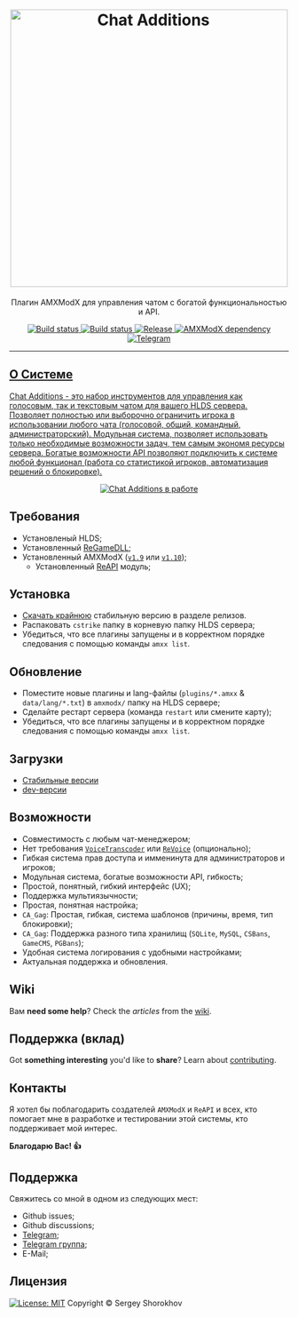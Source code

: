 <h1 align="center">
  <a href="https://github.com/ChatAdditions/ChatAdditions_AMXX/releases"><img src="https://user-images.githubusercontent.com/18553678/125533850-6771c07f-021f-4882-b395-7d68d2679513.png" width="500px" alt="Chat Additions"></a>
</h1>

<p align="center">Плагин AMXModX для управления чатом с богатой функциональностью и API.</p>

<p align="center">
    <a href="https://github.com/ChatAdditions/ChatAdditions_AMXX/releases/latest">
    <img src="https://img.shields.io/github/downloads/ChatAdditions/ChatAdditions_AMXX/total?label=Download%40latest&style=flat-square&logo=github&logoColor=white"
         alt="Build status">
    <a href="https://github.com/wopox1337/ChatsAdditions_AMXX/actions">
    <img src="https://img.shields.io/github/workflow/status/wopox1337/ChatsAdditions_AMXX/Build/master?style=flat-square&logo=github&logoColor=white"
         alt="Build status">
    <a href="https://github.com/wopox1337/ChatsAdditions_AMXX/releases">
    <img src="https://img.shields.io/github/v/release/wopox1337/ChatsAdditions_AMXX?include_prereleases&style=flat-square&logo=github&logoColor=white"
         alt="Release">
    <a href="https://www.amxmodx.org/downloads-new.php">
    <img src="https://img.shields.io/badge/AMXModX-%3E%3D1.9.0-blue?style=flat-square"
         alt="AMXModX dependency">
    <a href="https://t.me/ChatAdditions_group">
    <img src="https://img.shields.io/badge/discussions-в%20Telegram%20группе-informational?style=flat-square&logo=googlechat"
         alt="Telegram">
</p>

---

## О Системе
Chat Additions - это набор инструментов для управления как голосовым, так и текстовым чатом для вашего HLDS сервера.
Позволяет полностью или выборочно ограничить игрока в использовании любого чата (голосовой, общий, командный, администраторский).
Модульная система, позволяет использовать только необходимые возможности задач, тем самым экономя ресурсы сервера.
Богатые возможности API позволяют подключить к системе любой функционал (работа со статистикой игроков, автоматизация решений о блокировке).
<p align="center">
  <img src="https://user-images.githubusercontent.com/18553678/125630814-d572260e-f64a-419b-8a61-6c30b788c188.gif" alt="Chat Additions в работе"></a>
</p>

## Требования
- Установленый HLDS;
- Установленный [ReGameDLL](https://github.com/s1lentq/ReGameDLL_CS);
- Установленный AMXModX ([`v1.9`](https://www.amxmodx.org/downloads-new.php) или [`v1.10`](https://www.amxmodx.org/downloads-new.php?branch=master));
    - Установленный [ReAPI](https://github.com/s1lentq/reapi) модуль;

## Установка
- [Скачать крайнюю](https://github.com/ChatAdditions/ChatAdditions_AMXX/releases/latest) стабильную версию в разделе релизов.
- Распаковать `cstrike` папку в корневую папку HLDS сервера;
- Убедиться, что все плагины запущены и в корректном порядке следования с помощью команды `amxx list`.

## Обновление
- Поместите новые плагины и lang-файлы (`plugins/*.amxx` & `data/lang/*.txt`) в `amxmodx/` папку на HLDS сервере;
- Сделайте рестарт сервера (команда `restart` или смените карту);
- Убедиться, что все плагины запущены и в корректном порядке следования с помощью команды `amxx list`.

## Загрузки
- [Стабильные версии](https://github.com/ChatAdditions/ChatAdditions_AMXX/releases)
- [dev-версии](https://github.com/ChatAdditions/ChatAdditions_AMXX/actions/workflows/CI.yml)

## Возможности
- Совместимость с любым чат-менеджером;
- Нет требования [`VoiceTranscoder`](https://github.com/WPMGPRoSToTeMa/VoiceTranscoder) или [`ReVoice`](https://github.com/s1lentq/revoice/) (опционально);
- Гибкая система прав доступа и имменинута для администраторов и игроков;
- Модульная система, богатые возможности API, гибкость;
- Простой, понятный, гибкий интерфейс (UX);
- Поддержка мультиязычности;
- Простая, понятная настройка;
- `CA_Gag`: Простая, гибкая, система шаблонов (причины, время, тип блокировки);
- `CA_Gag`: Поддержка разного типа хранилищ (`SQLite`, `MySQL`, `CSBans`, `GameCMS`, `PGBans`);
- Удобная система логирования с удобными настройками;
- Актуальная поддержка и обновления.

## Wiki
Вам **need some help**? Check the _articles_ from the [wiki](https://github.com/ChatAdditions/ChatAdditions_AMXX/wiki).

## Поддержка (вклад)
Got **something interesting** you'd like to **share**? Learn about [contributing](CONTRIBUTING.md).

## Контакты
Я хотел бы поблагодарить создателей `AMXModX` и `ReAPI` и всех, кто помогает мне в разработке и тестировании этой системы, кто поддерживает мой интерес.

**Благодарю Вас! 👍**

## Поддержка
Свяжитесь со мной в одном из следующих мест:
- Github issues;
- Github discussions;
- [Telegram](https://t.me/ShorokhovSergey);
- [Telegram группа](https://t.me/ChatAdditions_group);
- E-Mail;

## Лицензия
[![License: MIT](https://img.shields.io/badge/License-MIT-blue.svg?style=flat-square)](LICENSE)
 Copyright © Sergey Shorokhov
